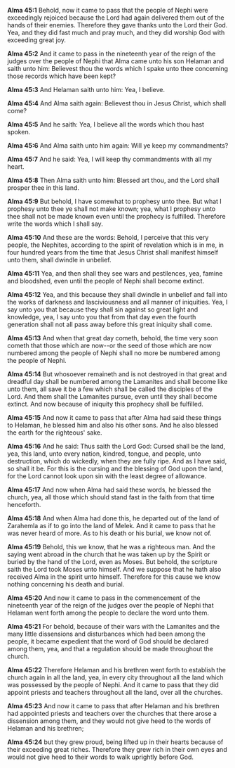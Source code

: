 **Alma 45:1** Behold, now it came to pass that the people of Nephi were exceedingly rejoiced because the Lord had again delivered them out of the hands of their enemies. Therefore they gave thanks unto the Lord their God. Yea, and they did fast much and pray much, and they did worship God with exceeding great joy.

**Alma 45:2** And it came to pass in the nineteenth year of the reign of the judges over the people of Nephi that Alma came unto his son Helaman and saith unto him: Believest thou the words which I spake unto thee concerning those records which have been kept?

**Alma 45:3** And Helaman saith unto him: Yea, I believe.

**Alma 45:4** And Alma saith again: Believest thou in Jesus Christ, which shall come?

**Alma 45:5** And he saith: Yea, I believe all the words which thou hast spoken.

**Alma 45:6** And Alma saith unto him again: Will ye keep my commandments?

**Alma 45:7** And he said: Yea, I will keep thy commandments with all my heart.

**Alma 45:8** Then Alma saith unto him: Blessed art thou, and the Lord shall prosper thee in this land.

**Alma 45:9** But behold, I have somewhat to prophesy unto thee. But what I prophesy unto thee ye shall not make known; yea, what I prophesy unto thee shall not be made known even until the prophecy is fulfilled. Therefore write the words which I shall say.

**Alma 45:10** And these are the words: Behold, I perceive that this very people, the Nephites, according to the spirit of revelation which is in me, in four hundred years from the time that Jesus Christ shall manifest himself unto them, shall dwindle in unbelief.

**Alma 45:11** Yea, and then shall they see wars and pestilences, yea, famine and bloodshed, even until the people of Nephi shall become extinct.

**Alma 45:12** Yea, and this because they shall dwindle in unbelief and fall into the works of darkness and lasciviousness and all manner of iniquities. Yea, I say unto you that because they shall sin against so great light and knowledge, yea, I say unto you that from that day even the fourth generation shall not all pass away before this great iniquity shall come.

**Alma 45:13** And when that great day cometh, behold, the time very soon cometh that those which are now--or the seed of those which are now numbered among the people of Nephi shall no more be numbered among the people of Nephi.

**Alma 45:14** But whosoever remaineth and is not destroyed in that great and dreadful day shall be numbered among the Lamanites and shall become like unto them, all save it be a few which shall be called the disciples of the Lord. And them shall the Lamanites pursue, even until they shall become extinct. And now because of iniquity this prophecy shall be fulfilled.

**Alma 45:15** And now it came to pass that after Alma had said these things to Helaman, he blessed him and also his other sons. And he also blessed the earth for the righteous' sake.

**Alma 45:16** And he said: Thus saith the Lord God: Cursed shall be the land, yea, this land, unto every nation, kindred, tongue, and people, unto destruction, which do wickedly, when they are fully ripe. And as I have said, so shall it be. For this is the cursing and the blessing of God upon the land, for the Lord cannot look upon sin with the least degree of allowance.

**Alma 45:17** And now when Alma had said these words, he blessed the church, yea, all those which should stand fast in the faith from that time henceforth.

**Alma 45:18** And when Alma had done this, he departed out of the land of Zarahemla as if to go into the land of Melek. And it came to pass that he was never heard of more. As to his death or his burial, we know not of.

**Alma 45:19** Behold, this we know, that he was a righteous man. And the saying went abroad in the church that he was taken up by the Spirit or buried by the hand of the Lord, even as Moses. But behold, the scripture saith the Lord took Moses unto himself. And we suppose that he hath also received Alma in the spirit unto himself. Therefore for this cause we know nothing concerning his death and burial.

**Alma 45:20** And now it came to pass in the commencement of the nineteenth year of the reign of the judges over the people of Nephi that Helaman went forth among the people to declare the word unto them.

**Alma 45:21** For behold, because of their wars with the Lamanites and the many little dissensions and disturbances which had been among the people, it became expedient that the word of God should be declared among them, yea, and that a regulation should be made throughout the church.

**Alma 45:22** Therefore Helaman and his brethren went forth to establish the church again in all the land, yea, in every city throughout all the land which was possessed by the people of Nephi. And it came to pass that they did appoint priests and teachers throughout all the land, over all the churches.

**Alma 45:23** And now it came to pass that after Helaman and his brethren had appointed priests and teachers over the churches that there arose a dissension among them, and they would not give heed to the words of Helaman and his brethren;

**Alma 45:24** but they grew proud, being lifted up in their hearts because of their exceeding great riches. Therefore they grew rich in their own eyes and would not give heed to their words to walk uprightly before God.

